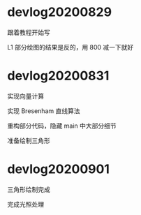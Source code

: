# devlog20200829

跟着教程开始写

L1 部分绘图的结果是反的，用 800 减一下就好


# devlog20200831

实现向量计算

实现 Bresenham 直线算法

重构部分代码，隐藏 main 中大部分细节

准备绘制三角形

# devlog20200901

三角形绘制完成

完成光照处理
